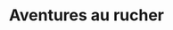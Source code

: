 ---
index: 700
type_of_section: "titre"
title: Aventures au rucher
image:
  file: "eleves-rucher-titre.jpg"
  description: "Les élèves au rucher - 1"
  author: Pierre KESSLER
  author_link: 
---